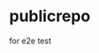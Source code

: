 # publicrepo
for e2e test



























































































































































































































































































































































































































































































































































































































































































































































































































































































































































